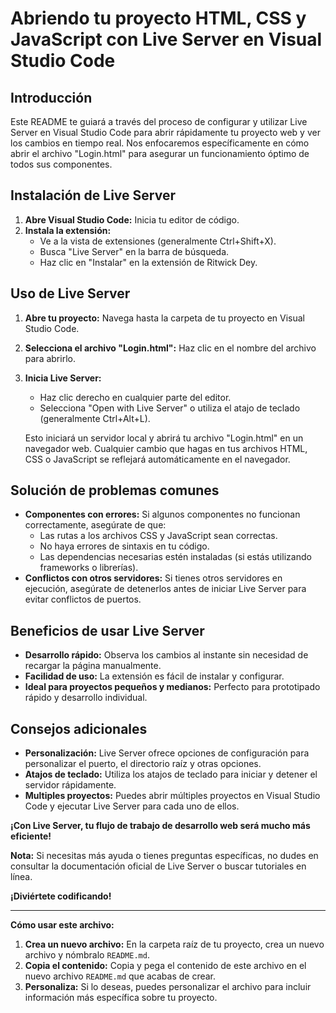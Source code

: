 # Abriendo tu proyecto HTML, CSS y JavaScript con Live Server en Visual Studio Code

## Introducción

Este README te guiará a través del proceso de configurar y utilizar Live Server en Visual Studio Code para abrir rápidamente tu proyecto web y ver los cambios en tiempo real. Nos enfocaremos específicamente en cómo abrir el archivo "Login.html" para asegurar un funcionamiento óptimo de todos sus componentes.

## Instalación de Live Server

1. **Abre Visual Studio Code:** Inicia tu editor de código.
2. **Instala la extensión:**
   * Ve a la vista de extensiones (generalmente Ctrl+Shift+X).
   * Busca "Live Server" en la barra de búsqueda.
   * Haz clic en "Instalar" en la extensión de Ritwick Dey.

## Uso de Live Server

1. **Abre tu proyecto:** Navega hasta la carpeta de tu proyecto en Visual Studio Code.
2. **Selecciona el archivo "Login.html":** Haz clic en el nombre del archivo para abrirlo.
3. **Inicia Live Server:**
   * Haz clic derecho en cualquier parte del editor.
   * Selecciona "Open with Live Server" o utiliza el atajo de teclado (generalmente Ctrl+Alt+L).

   Esto iniciará un servidor local y abrirá tu archivo "Login.html" en un navegador web. Cualquier cambio que hagas en tus archivos HTML, CSS o JavaScript se reflejará automáticamente en el navegador.

## Solución de problemas comunes

* **Componentes con errores:** Si algunos componentes no funcionan correctamente, asegúrate de que:
  * Las rutas a los archivos CSS y JavaScript sean correctas.
  * No haya errores de sintaxis en tu código.
  * Las dependencias necesarias estén instaladas (si estás utilizando frameworks o librerías).
* **Conflictos con otros servidores:** Si tienes otros servidores en ejecución, asegúrate de detenerlos antes de iniciar Live Server para evitar conflictos de puertos.

## Beneficios de usar Live Server

* **Desarrollo rápido:** Observa los cambios al instante sin necesidad de recargar la página manualmente.
* **Facilidad de uso:** La extensión es fácil de instalar y configurar.
* **Ideal para proyectos pequeños y medianos:** Perfecto para prototipado rápido y desarrollo individual.

## Consejos adicionales

* **Personalización:** Live Server ofrece opciones de configuración para personalizar el puerto, el directorio raíz y otras opciones.
* **Atajos de teclado:** Utiliza los atajos de teclado para iniciar y detener el servidor rápidamente.
* **Multiples proyectos:** Puedes abrir múltiples proyectos en Visual Studio Code y ejecutar Live Server para cada uno de ellos.

**¡Con Live Server, tu flujo de trabajo de desarrollo web será mucho más eficiente!**

**Nota:** Si necesitas más ayuda o tienes preguntas específicas, no dudes en consultar la documentación oficial de Live Server o buscar tutoriales en línea.

**¡Diviértete codificando!**

---

**Cómo usar este archivo:**

1. **Crea un nuevo archivo:** En la carpeta raíz de tu proyecto, crea un nuevo archivo y nómbralo `README.md`.
2. **Copia el contenido:** Copia y pega el contenido de este archivo en el nuevo archivo `README.md` que acabas de crear.
3. **Personaliza:** Si lo deseas, puedes personalizar el archivo para incluir información más específica sobre tu proyecto.

